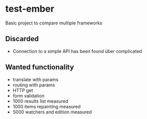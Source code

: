 # test-ember
Basic project to compare multiple frameworks

## Discarded 
* Connection to a simple API has been found über complicated 

## Wanted functionality
* translate with params
* routing with params
* HTTP get
* form validation
* 1000 results list measured
* 1000 items repainting measured
* 5000 watchers and edition measured